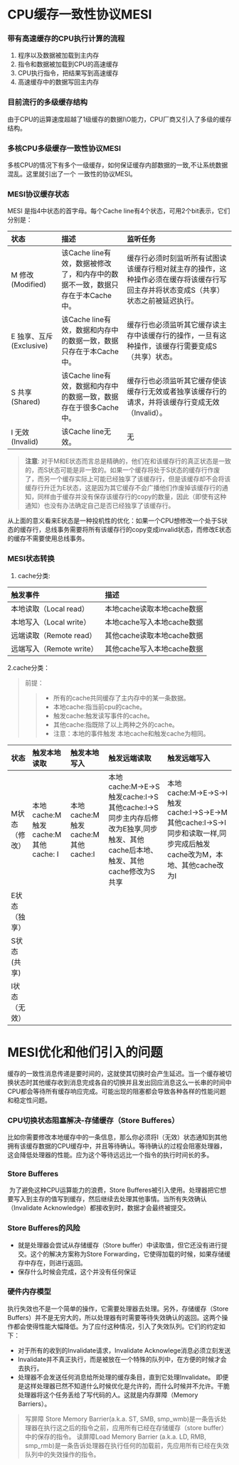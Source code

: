 # CPU缓存一致性协议MESI

### 带有高速缓存的CPU执行计算的流程
1. 程序以及数据被加载到主内存 
1. 指令和数据被加载到CPU的高速缓存 
1. CPU执行指令，把结果写到高速缓存 
1. 高速缓存中的数据写回主内存

### 目前流行的多级缓存结构
由于CPU的运算速度超越了1级缓存的数据I\O能力，CPU厂商又引入了多级的缓存结构。

### 多核CPU多级缓存一致性协议MESI
多核CPU的情况下有多个一级缓存，如何保证缓存内部数据的一致,不让系统数据混乱。这里就引出了一个 一致性的协议MESI。

### MESI协议缓存状态
MESI 是指4中状态的首字母。每个Cache line有4个状态，可用2个bit表示，它们分别是：

|   状态              |      描述          |      监听任务                    |
|  :----            |   :----        |    :----                 |    
|  M 修改 (Modified)  |     该Cache line有效，数据被修改了，和内存中的数据不一致，数据只存在于本Cache中。        |    缓存行必须时刻监听所有试图读该缓存行相对就主存的操作，这种操作必须在缓存将该缓存行写回主存并将状态变成S（共享）状态之前被延迟执行。            |               
|  E 独享、互斥 (Exclusive)  |   该Cache line有效，数据和内存中的数据一致，数据只存在于本Cache中。             |    缓存行也必须监听其它缓存读主存中该缓存行的操作，一旦有这种操作，该缓存行需要变成S（共享）状态。                      |
|  S 共享 (Shared)  |   该Cache line有效，数据和内存中的数据一致，数据存在于很多Cache中。             |    缓存行也必须监听其它缓存使该缓存行无效或者独享该缓存行的请求，并将该缓存行变成无效（Invalid）。                   |
|  I 无效 (Invalid)  |   该Cache line无效。             |   无                  |

>**注意**:
    对于M和E状态而言总是精确的，他们在和该缓存行的真正状态是一致的，而S状态可能是非一致的。如果一个缓存将处于S状态的缓存行作废了，而另一个缓存实际上可能已经独享了该缓存行，但是该缓存却不会将该缓存行升迁为E状态，这是因为其它缓存不会广播他们作废掉该缓存行的通知，同样由于缓存并没有保存该缓存行的copy的数量，因此（即使有这种通知）也没有办法确定自己是否已经独享了该缓存行。

从上面的意义看来E状态是一种投机性的优化：如果一个CPU想修改一个处于S状态的缓存行，总线事务需要将所有该缓存行的copy变成invalid状态，而修改E状态的缓存不需要使用总线事务。

### MESI状态转换
1. cache分类:

|  触发事件       |       描述         |
|  :----       |     :----           |
|  本地读取（Local read）       |   本地cache读取本地cache数据             |
|  本地写入（Local write）       |  本地cache写入本地cache数据              |
|  远端读取（Remote read）       |  其他cache读取本地cache数据             |
|  远端写入（Remote write）       |  其他cache写入本地cache数据             |

2.cache分类：
> 前提：
> >  - 所有的cache共同缓存了主内存中的某一条数据。
> >  - 本地cache:指当前cpu的cache。
> >  - 触发cache:触发读写事件的cache。
> >  - 其他cache:指既除了以上两种之外的cache。
> >  - 注意：本地的事件触发 本地cache和触发cache为相同。

| 状态 | 触发本地读取 | 触发本地写入 | 触发远端读取                                                                               |  触发远端写入 | 
|:---- |:---- |:---- |:-------------------------------------------------------------------------------------| :----| 
| M状态（修改）| 本地cache:M  触发cache:M  其他cache: I| 本地cache:M  触发cache:M 其他cache:I | 本地cache:M→E→S  触发cache:I→S 其他cache:I→S 同步主内存后修改为E独享,同步触发、其他cache后本地、触发、其他cache修改为S共享 | 本地cache:M→E→S→I 触发cache:I→S→E→M 其他cache:I→S→I 同步和读取一样,同步完成后触发cache改为M，本地、其他cache改为I | 
| E状态（独享） | | |                                                                                      | | 
| S状态(共享) | | |                                                                                      | | 
|  I状态（无效）| | |                                                                                      | | 

# MESI优化和他们引入的问题
​		缓存的一致性消息传递是要时间的，这就使其切换时会产生延迟。当一个缓存被切换状态时其他缓存收到消息完成各自的切换并且发出回应消息这么一长串的时间中CPU都会等待所有缓存响应完成。可能出现的阻塞都会导致各种各样的性能问题和稳定性问题。

### CPU切换状态阻塞解决-存储缓存（Store Bufferes）
​		比如你需要修改本地缓存中的一条信息，那么你必须将I（无效）状态通知到其他拥有该缓存数据的CPU缓存中，并且等待确认。等待确认的过程会阻塞处理器，这会降低处理器的性能。应为这个等待远远比一个指令的执行时间长的多。

### Store Bufferes
​		为了避免这种CPU运算能力的浪费，Store Bufferes被引入使用。处理器把它想要写入到主存的值写到缓存，然后继续去处理其他事情。当所有失效确认（Invalidate Acknowledge）都接收到时，数据才会最终被提交。

### Store Bufferes的风险
   - 就是处理器会尝试从存储缓存（Store buffer）中读取值，但它还没有进行提交。这个的解决方案称为Store Forwarding，它使得加载的时候，如果存储缓存中存在，则进行返回。
   - 保存什么时候会完成，这个并没有任何保证

### 硬件内存模型
​		执行失效也不是一个简单的操作，它需要处理器去处理。另外，存储缓存（Store Buffers）并不是无穷大的，所以处理器有时需要等待失效确认的返回。这两个操作都会使得性能大幅降低。为了应付这种情况，引入了失效队列。它们的约定如下：
   - 对于所有的收到的Invalidate请求，Invalidate Acknowlege消息必须立刻发送
   - Invalidate并不真正执行，而是被放在一个特殊的队列中，在方便的时候才会去执行。
   - 处理器不会发送任何消息给所处理的缓存条目，直到它处理Invalidate。
即便是这样处理器已然不知道什么时候优化是允许的，而什么时候并不允许。干脆处理器将这个任务丢给了写代码的人。这就是内存屏障（Memory Barriers）。   
   > 写屏障 Store Memory Barrier(a.k.a. ST, SMB, smp_wmb)是一条告诉处理器在执行这之后的指令之前，应用所有已经在存储缓存（store buffer）中的保存的指令。
   > 读屏障Load Memory Barrier (a.k.a. LD, RMB, smp_rmb)是一条告诉处理器在执行任何的加载前，先应用所有已经在失效队列中的失效操作的指令。